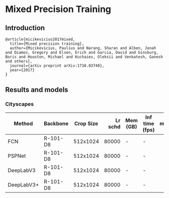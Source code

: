 # Mixed Precision Training

## Introduction
```
@article{micikevicius2017mixed,
  title={Mixed precision training},
  author={Micikevicius, Paulius and Narang, Sharan and Alben, Jonah and Diamos, Gregory and Elsen, Erich and Garcia, David and Ginsburg, Boris and Houston, Michael and Kuchaiev, Oleksii and Venkatesh, Ganesh and others},
  journal={arXiv preprint arXiv:1710.03740},
  year={2017}
}
```

## Results and models

### Cityscapes
| Method | Backbone | Crop Size | Lr schd | Mem (GB) | Inf time (fps) | mIoU  | mIoU(ms+flip) |                                                                                                                                                                                        download                                                                                                                                                                                        |
|--------|----------|-----------|--------:|----------|----------------|------:|--------------:|----------------------------------------------------------------------------------------------------------------------------------------------------------------------------------------------------------------------------------------------------------------------------------------------------------------------------------------------------------------------------------------|
| FCN    | R-101-D8 | 512x1024  |   80000 | -        | -              | - |         - | [model]() &#124; [log]() |
| PSPNet    | R-101-D8 | 512x1024  |   80000 | -        | -              | - |         - | [model]() &#124; [log]() |
| DeepLabV3    | R-101-D8 | 512x1024  |   80000 | -        | -              | - |         - | [model]() &#124; [log]() |
| DeepLabV3+    | R-101-D8 | 512x1024  |   80000 | -        | -              | - |         - | [model]() &#124; [log]() |
